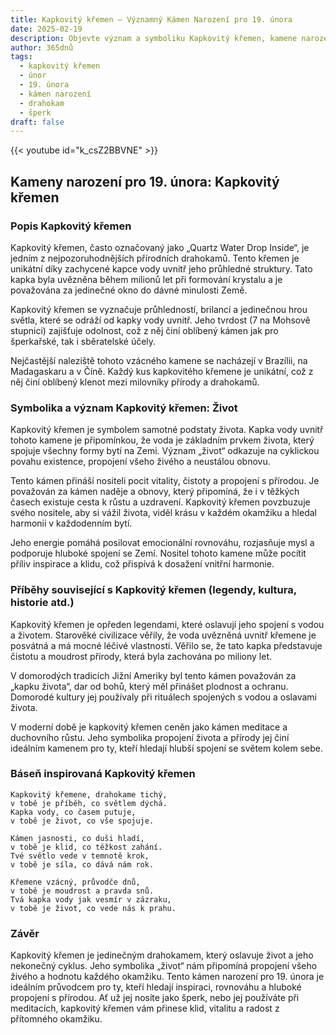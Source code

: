 ```yaml
---
title: Kapkovitý křemen – Významný Kámen Narození pro 19. února
date: 2025-02-19
description: Objevte význam a symboliku Kapkovitý křemen, kamene narození pro 19. února, který symbolizuje Život. Přečtěte si legendy a inspirující příběhy.
author: 365dnů
tags:
  - kapkovitý křemen
  - únor
  - 19. února
  - kámen narození
  - drahokam
  - šperk
draft: false
---
```


{{< youtube id="k_csZ2BBVNE" >}}

## Kameny narození pro 19. února: Kapkovitý křemen

### Popis Kapkovitý křemen

Kapkovitý křemen, často označovaný jako „Quartz Water Drop Inside“, je jedním z nejpozoruhodnějších přírodních drahokamů. Tento křemen je unikátní díky zachycené kapce vody uvnitř jeho průhledné struktury. Tato kapka byla uvězněna během milionů let při formování krystalu a je považována za jedinečné okno do dávné minulosti Země.

Kapkovitý křemen se vyznačuje průhledností, brilancí a jedinečnou hrou světla, které se odráží od kapky vody uvnitř. Jeho tvrdost (7 na Mohsově stupnici) zajišťuje odolnost, což z něj činí oblíbený kámen jak pro šperkařské, tak i sběratelské účely.

Nejčastější naleziště tohoto vzácného kamene se nacházejí v Brazílii, na Madagaskaru a v Číně. Každý kus kapkovitého křemene je unikátní, což z něj činí oblíbený klenot mezi milovníky přírody a drahokamů.

### Symbolika a význam Kapkovitý křemen: Život

Kapkovitý křemen je symbolem samotné podstaty života. Kapka vody uvnitř tohoto kamene je připomínkou, že voda je základním prvkem života, který spojuje všechny formy bytí na Zemi. Význam „život“ odkazuje na cyklickou povahu existence, propojení všeho živého a neustálou obnovu.

Tento kámen přináší nositeli pocit vitality, čistoty a propojení s přírodou. Je považován za kámen naděje a obnovy, který připomíná, že i v těžkých časech existuje cesta k růstu a uzdravení. Kapkovitý křemen povzbuzuje svého nositele, aby si vážil života, viděl krásu v každém okamžiku a hledal harmonii v každodenním bytí.

Jeho energie pomáhá posilovat emocionální rovnováhu, rozjasňuje mysl a podporuje hluboké spojení se Zemí. Nositel tohoto kamene může pocítit příliv inspirace a klidu, což přispívá k dosažení vnitřní harmonie.

### Příběhy související s Kapkovitý křemen (legendy, kultura, historie atd.)

Kapkovitý křemen je opředen legendami, které oslavují jeho spojení s vodou a životem. Starověké civilizace věřily, že voda uvězněná uvnitř křemene je posvátná a má mocné léčivé vlastnosti. Věřilo se, že tato kapka představuje čistotu a moudrost přírody, která byla zachována po miliony let.

V domorodých tradicích Jižní Ameriky byl tento kámen považován za „kapku života“, dar od bohů, který měl přinášet plodnost a ochranu. Domorodé kultury jej používaly při rituálech spojených s vodou a oslavami života.

V moderní době je kapkovitý křemen ceněn jako kámen meditace a duchovního růstu. Jeho symbolika propojení života a přírody jej činí ideálním kamenem pro ty, kteří hledají hlubší spojení se světem kolem sebe.

### Báseň inspirovaná Kapkovitý křemen

```
Kapkovitý křemene, drahokame tichý,  
v tobě je příběh, co světlem dýchá.  
Kapka vody, co časem putuje,  
v tobě je život, co vše spojuje.  

Kámen jasnosti, co duši hladí,  
v tobě je klid, co těžkost zahání.  
Tvé světlo vede v temnotě krok,  
v tobě je síla, co dává nám rok.  

Křemene vzácný, průvodče dnů,  
v tobě je moudrost a pravda snů.  
Tvá kapka vody jak vesmír v zázraku,  
v tobě je život, co vede nás k prahu.  
```

### Závěr

Kapkovitý křemen je jedinečným drahokamem, který oslavuje život a jeho nekonečný cyklus. Jeho symbolika „život“ nám připomíná propojení všeho živého a hodnotu každého okamžiku. Tento kámen narození pro 19. února je ideálním průvodcem pro ty, kteří hledají inspiraci, rovnováhu a hluboké propojení s přírodou. Ať už jej nosíte jako šperk, nebo jej používáte při meditacích, kapkovitý křemen vám přinese klid, vitalitu a radost z přítomného okamžiku.
